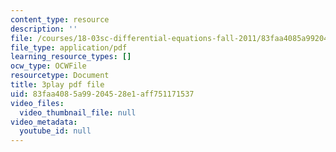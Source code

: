 ```yaml
---
content_type: resource
description: ''
file: /courses/18-03sc-differential-equations-fall-2011/83faa4085a99204528e1aff751171537_9KbpbBMThTE.pdf
file_type: application/pdf
learning_resource_types: []
ocw_type: OCWFile
resourcetype: Document
title: 3play pdf file
uid: 83faa408-5a99-2045-28e1-aff751171537
video_files:
  video_thumbnail_file: null
video_metadata:
  youtube_id: null
---
```

